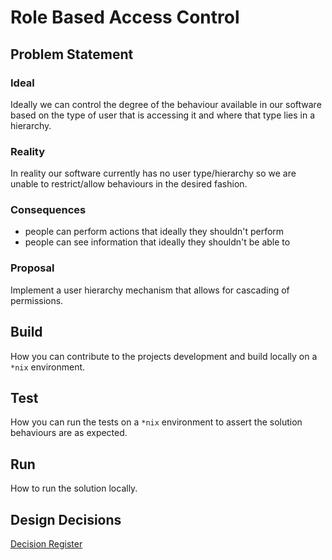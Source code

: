 # Role Based Access Control

## Problem Statement

### Ideal

Ideally we can control the degree of the behaviour available in our software based on the type of user that is accessing it and where that type lies in a hierarchy.

### Reality

In reality our software currently has no user type/hierarchy so we are unable to restrict/allow behaviours in the desired fashion.

### Consequences

* people can perform actions that ideally they shouldn't perform
* people can see information that ideally they shouldn't be able to

### Proposal

Implement a user hierarchy mechanism that allows for cascading of permissions.

## Build

How you can contribute to the projects development and build locally on a `*nix` environment.

## Test

How you can run the tests on a `*nix` environment to assert the solution behaviours are as expected.

## Run

How to run the solution locally.

## Design Decisions

[Decision Register](documentation/decisions)
